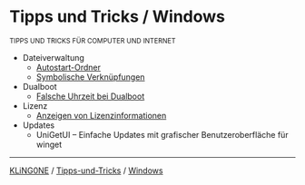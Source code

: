 # Tipps und Tricks / Windows
<small>TIPPS UND TRICKS FÜR COMPUTER UND INTERNET</small>

* Dateiverwaltung
  * [Autostart-Ordner](Autostart-Ordner.md)
  * [Symbolische Verknüpfungen](Symbolische-Verknüpfungen.md)
* Dualboot
  * [Falsche Uhrzeit bei Dualboot](Falsche-Uhrzeit-bei-Dualboot.md)
* Lizenz
  * [Anzeigen von Lizenzinformationen](Anzeigen-von-Lizenzinformationen.md)
* Updates
  * UniGetUI – Einfache Updates mit grafischer Benutzeroberfläche für winget

---

[KLiNG0NE](https://github.com/KLiNG0NE/) / [Tipps-und-Tricks](https://github.com/KLiNG0NE/Tipps-und-Tricks/) / [Windows](README.md)
